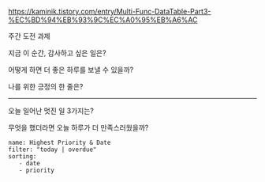 https://kaminik.tistory.com/entry/Multi-Func-DataTable-Part3-%EC%BD%94%EB%93%9C%EC%A0%95%EB%A6%AC

주간 도전 과제

지금 이 순간, 감사하고 싶은 일은?

어떻게 하면 더 좋은 하루를 보낼 수 있을까?

나를 위한 긍정의 한 줄은?

---

오늘 일어난 멋진 일 3가지는?

무엇을 했더라면 오늘 하루가 더 만족스러웠을까?

```todoist
name: Highest Priority & Date
filter: "today | overdue"
sorting: 
   - date
   - priority
```